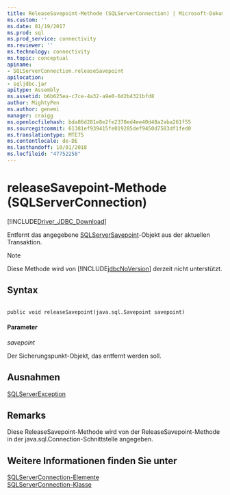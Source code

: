 ```yaml
---
title: ReleaseSavepoint-Methode (SQLServerConnection) | Microsoft-Dokumentation
ms.custom: ''
ms.date: 01/19/2017
ms.prod: sql
ms.prod_service: connectivity
ms.reviewer: ''
ms.technology: connectivity
ms.topic: conceptual
apiname:
- SQLServerConnection.releaseSavepoint
apilocation:
- sqljdbc.jar
apitype: Assembly
ms.assetid: b6b625ea-c7ce-4a32-a9e0-6d2b4321bfd8
author: MightyPen
ms.author: genemi
manager: craigg
ms.openlocfilehash: bda86d281e8e2fe2370ed4ee40d48a2aba261f55
ms.sourcegitcommit: 61381ef939415fe019285def9450d7583df1fed0
ms.translationtype: MTE75
ms.contentlocale: de-DE
ms.lasthandoff: 10/01/2018
ms.locfileid: "47752258"
---
```

# <a name="releasesavepoint-method-sqlserverconnection"></a>releaseSavepoint-Methode (SQLServerConnection)
[!INCLUDE[Driver_JDBC_Download](../../../includes/driver_jdbc_download.md)]

  Entfernt das angegebene [SQLServerSavepoint](../../../connect/jdbc/reference/sqlserversavepoint-class.md)-Objekt aus der aktuellen Transaktion.  
  
> [!NOTE]  
>  Diese Methode wird von [!INCLUDE[jdbcNoVersion](../../../includes/jdbcnoversion_md.md)] derzeit nicht unterstützt.  
  
## <a name="syntax"></a>Syntax  
  
```  
  
public void releaseSavepoint(java.sql.Savepoint savepoint)  
```  
  
#### <a name="parameters"></a>Parameter  
 *savepoint*  
  
 Der Sicherungspunkt-Objekt, das entfernt werden soll.  
  
## <a name="exceptions"></a>Ausnahmen  
 [SQLServerException](../../../connect/jdbc/reference/sqlserverexception-class.md)  
  
## <a name="remarks"></a>Remarks  
 Diese ReleaseSavepoint-Methode wird von der ReleaseSavepoint-Methode in der java.sql.Connection-Schnittstelle angegeben.  
  
## <a name="see-also"></a>Weitere Informationen finden Sie unter  
 [SQLServerConnection-Elemente](../../../connect/jdbc/reference/sqlserverconnection-members.md)   
 [SQLServerConnection-Klasse](../../../connect/jdbc/reference/sqlserverconnection-class.md)  
  
  
